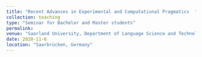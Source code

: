 ```yaml
---
title: "Recent Advances in Experimental and Computational Pragmatics  "
collection: teaching
type: "Seminar for Bachelor and Master students"
permalink:
venue: "Saarland University, Department of Language Science and Technology"
date: 2020-11-6
location: "Saarbrücken, Germany"
---
```

